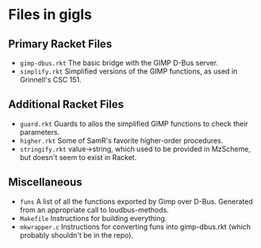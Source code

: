 Files in gigls
==============

Primary Racket Files
--------------------
* `gimp-dbus.rkt`
  The basic bridge with the GIMP D-Bus server.
* `simplify.rkt`
  Simplified versions of the GIMP functions, as used in Grinnell's CSC 151.

Additional Racket Files
-----------------------
* `guard.rkt`
  Guards to allos the simplified GIMP functions to check their parameters.
* `higher.rkt`
  Some of SamR's favorite higher-order procedures.
* `stringify.rkt`
  value->string, which used to be provided in MzScheme, but doesn't seem
  to exist in Racket.

Miscellaneous
------------
* `funs`
  A list of all the functions exported by Gimp over D-Bus.  Generated
  from an appropriate call to loudbus-methods.
* `Makefile`
  Instructions for building everything.
* `mkwrapper.c`
  Instructions for converting funs into gimp-dbus.rkt (which probably 
  shouldn't be in the repo).

